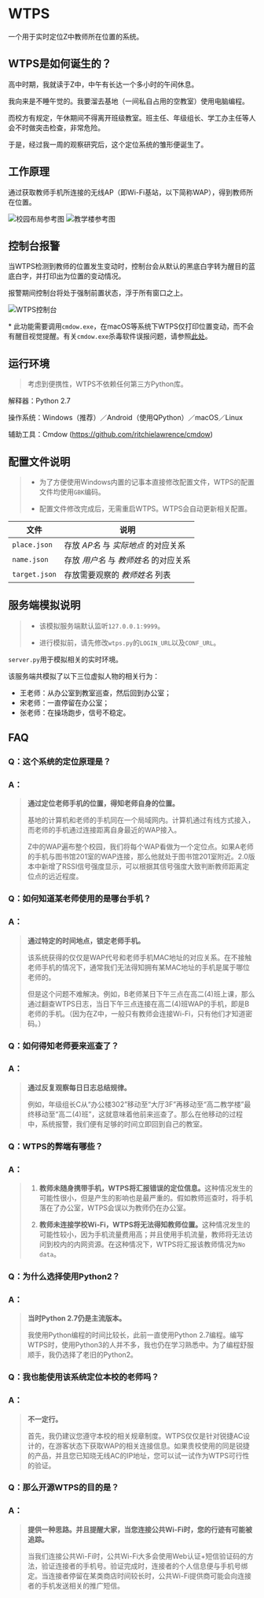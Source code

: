 # WTPS
一个用于实时定位Z中教师所在位置的系统。


## WTPS是如何诞生的？
高中时期，我就读于Z中，中午有长达一个多小时的午间休息。

我向来是不睡午觉的。我要溜去基地（一间私自占用的空教室）使用电脑编程。

而校方有规定，午休期间不得离开班级教室。班主任、年级组长、学工办主任等人会不时做突击检查，非常危险。

于是，经过我一周的观察研究后，这个定位系统的雏形便诞生了。


## 工作原理
通过获取教师手机所连接的无线AP（即Wi-Fi基站，以下简称WAP），得到教师所在位置。

![校园布局参考图](./.readme_img/layout.png)
![教学楼参考图](./.readme_img/building.png)


## 控制台报警
当WTPS检测到教师的位置发生变动时，控制台会从默认的黑底白字转为醒目的蓝底白字，并打印出为位置的变动情况。

报警期间控制台将处于强制前置状态，浮于所有窗口之上。

![WTPS控制台](./.readme_img/radar.png)

\* 此功能需要调用`cmdow.exe`，在macOS等系统下WTPS仅打印位置变动，而不会有醒目视觉提醒。有关`cmdow.exe`杀毒软件误报问题，请参照[此处](https://github.com/ritchielawrence/cmdow#is-cmdow-malware)。


## 运行环境
>考虑到便携性，WTPS不依赖任何第三方Python库。

解释器：Python 2.7
 
操作系统：Windows（推荐）／Android（使用QPython）／macOS／Linux

辅助工具：Cmdow (https://github.com/ritchielawrence/cmdow)

## 配置文件说明
>* 为了方便使用Windows内置的记事本直接修改配置文件，WTPS的配置文件均使用`GBK`编码。
>
>* 配置文件修改完成后，无需重启WTPS。WTPS会自动更新相关配置。

 文件          | 说明
 ------------- | ---------------------------------
 `place.json`  | 存放 *AP名* 与 *实际地点* 的对应关系
 `name.json`   | 存放 *用户名* 与 *教师姓名* 的对应关系
 `target.json` | 存放需要观察的 *教师姓名* 列表


## 服务端模拟说明
>* 该模拟服务端默认监听`127.0.0.1:9999`。
>
>* 进行模拟前，请先修改`wtps.py`的`LOGIN_URL`以及`CONF_URL`。

`server.py`用于模拟相关的实时环境。

该服务端共模拟了以下三位虚拟人物的相关行为：
* 王老师：从办公室到教室巡查，然后回到办公室；
* 宋老师：一直停留在办公室；
* 张老师：在操场跑步，信号不稳定。


## FAQ
### Q：这个系统的定位原理是？
### A：
><b>通过定位老师手机的位置，得知老师自身的位置。</b>
>
>基地的计算机和老师的手机同在一个局域网内。计算机通过有线方式接入，而老师的手机通过连接距离自身最近的WAP接入。
>
>Z中的WAP遍布整个校园，我们将每个WAP看做为一个定位点。如果A老师的手机与图书馆201室的WAP连接，那么他就处于图书馆201室附近。2.0版本中新增了RSSI信号强度显示，可以根据其信号强度大致判断教师距离定位点的远近程度。


### Q：如何知道某老师使用的是哪台手机？
### A：
><b>通过特定的时间地点，锁定老师手机。</b>
>
>该系统获得的仅仅是WAP代号和老师手机MAC地址的对应关系。在不接触老师手机的情况下，通常我们无法得知拥有某MAC地址的手机是属于哪位老师的。
>
>但是这个问题不难解决。例如，B老师某日下午三点在高二(4)班上课，那么通过翻查WTPS日志，当日下午三点连接在高二(4)班WAP的手机，即是B老师的手机。（因为在Z中，一般只有教师会连接Wi-Fi，只有他们才知道密码。）


### Q：如何得知老师要来巡查了？
### A：
><b>通过反复观察每日日志总结规律。</b>
>
>例如，年级组长C从“办公楼302”移动至“大厅3F”再移动至“高二教学楼”最终移动至“高二(4)班”，这就意味着他前来巡查了。那么在他移动的过程中，系统报警，我们便有足够的时间立即回到自己的教室。


### Q：WTPS的弊端有哪些？
### A：
>1. <b>教师未随身携带手机，WTPS将汇报错误的定位信息。</b>这种情况发生的可能性很小，但是产生的影响也是最严重的。假如教师巡查时，将手机落在了办公室，WTPS会误以为教师仍在办公室。
>
>2. <b>教师未连接学校Wi-Fi，WTPS将无法得知教师位置。</b>这种情况发生的可能性较小，因为手机流量费用高；并且使用手机流量，教师将无法访问到校内的内网资源。在这种情况下，WTPS将汇报该教师情况为`No data`。


### Q：为什么选择使用Python2？
### A：
><b>当时Python 2.7仍是主流版本。</b>
>
>我使用Python编程的时间比较长，此前一直使用Python 2.7编程。编写WTPS时，使用Python3的人并不多，我也仍在学习熟悉中。为了编程舒服顺手，我仍选择了老旧的Python2。


### Q：我也能使用该系统定位本校的老师吗？
### A：
><b>不一定行。</b>
>
>首先，我仍建议您遵守本校的相关规章制度。WTPS仅仅是针对锐捷AC设计的，在游客状态下获取WAP的相关连接信息。如果贵校使用的同是锐捷的产品，并且您已知晓无线AC的IP地址，您可以试一试作为WTPS可行性的验证。


### Q：那么开源WTPS的目的是？
### A：
><b>提供一种思路。并且提醒大家，当您连接公共Wi-Fi时，您的行迹有可能被追踪。</b>
>
>当我们连接公共Wi-Fi时，公共Wi-Fi大多会使用Web认证+短信验证码的方法，验证连接者的手机号。验证完成时，连接者的个人信息便与手机号绑定。当连接者停留在某类商店时间较长时，公共Wi-Fi提供商可能会向连接者的手机发送相关的推广短信。
